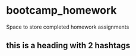 # bootcamp_homework
Space to store completed homework assignments

## this is a heading with 2 hashtags
